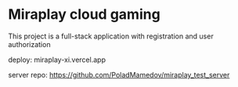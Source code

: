 # Miraplay cloud gaming

This project is a full-stack application with registration and user authorization

deploy: miraplay-xi.vercel.app

server repo: https://github.com/PoladMamedov/miraplay_test_server
